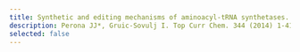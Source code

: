 ```yaml
---
title: Synthetic and editing mechanisms of aminoacyl-tRNA synthetases.
description: Perona JJ*, Gruic-Sovulj I. Top Curr Chem. 344 (2014) 1-41.
selected: false
---
```

